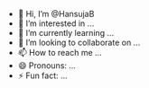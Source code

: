 - 👋 Hi, I’m @HansujaB
- 👀 I’m interested in ...
- 🌱 I’m currently learning ...
- 💞️ I’m looking to collaborate on ...
- 📫 How to reach me ...
- 😄 Pronouns: ...
- ⚡ Fun fact: ...

<!---
HansujaB/HansujaB is a ✨ special ✨ repository because its `README.md` (this file) appears on your GitHub profile.
You can click the Preview link to take a look at your changes.
--->
